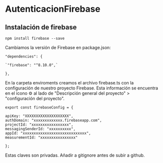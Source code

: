 # AutenticacionFirebase

## Instalación de firebase

`npm install firebase --save`

Cambiamos la versión de Firebase en package.json: 

`"dependencies": {`
   
    `"firebase": "^8.10.0",`
    
  `},`
  
  En la carpeta enviroments creamos el archivo firebase.ts con la configuración de nuestro proyecto Firebase. Esta información se encuentra en el icono ⚙️ al lado de "Descripción general del proyecto" > "configuración del proyecto".
  
  `export const firebaseConfig = {`
  
    apiKey: "XXXXXXXXXXXXXXXXXXXX",
    authDomain: "xxxxxxxxxxxxx.firebaseapp.com",
    projectId: "xxxxxxxxxxxxxxxxx",
    messagingSenderId: "xxxxxxxxxx",
    appId: "xxxxxxxxxxxxxxxxxxxxxxxxxxxxx",
    measurementId: "xxxxxxxxxxxxxxxx"
    
  `};`

Estas claves son privadas. Añadir a gitignore antes de subir a github.




